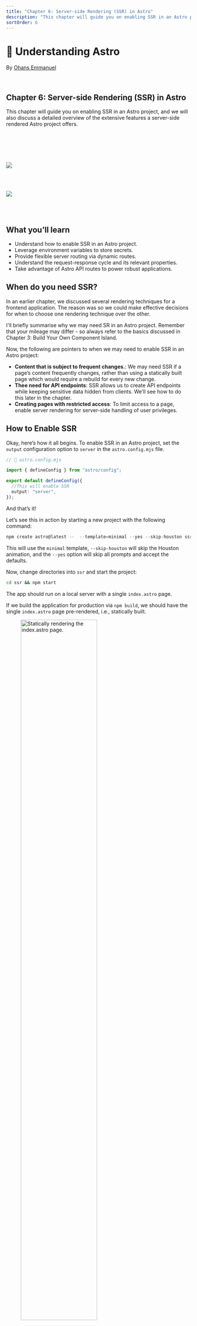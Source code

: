 ```yaml
---
title: "Chapter 6: Server-side Rendering (SSR) in Astro"
description: "This chapter will guide you on enabling SSR in an Astro project, and we will also discuss a detailed overview of the extensive features a server-side rendered Astro project offers."
sortOrder: 6
---
```


# 🚀 Understanding Astro

By [Ohans Emmanuel](https://www.ohansemmanuel.com/)

<br />

## Chapter 6: Server-side Rendering (SSR) in Astro

This chapter will guide you on enabling SSR in an Astro project, and we will also discuss a detailed overview of the extensive features a server-side rendered Astro project offers.

<br /> 
<br /> 
<br /> 
<br />

[![](/images/ch1/watch-instead@3x.png)](https://ohans.me/understanding-astro-udemy)

<br /> 
<br />

[![](/images/ch1/view-project.png)](https://github.com/understanding-astro/ssr)

<br /> 
<br />

## What you’ll learn

- Understand how to enable SSR in an Astro project.
- Leverage environment variables to store secrets.
- Provide flexible server routing via dynamic routes.
- Understand the request-response cycle and its relevant properties.
- Take advantage of Astro API routes to power robust applications.

## When do you need SSR?

In an earlier chapter, we discussed several rendering techniques for a frontend application. The reason was so we could make effective decisions for when to choose one rendering technique over the other.

I'll briefly summarise why we may need SR in an Astro project. Remember that your mileage may differ - so always refer to the basics discussed in Chapter 3: Build Your Own Component Island.

Now, the following are pointers to when we may need to enable SSR in an Astro project:

- **Content that is subject to frequent changes.**: We may need SSR if a page’s content frequently changes, rather than using a statically built page which would require a rebuild for every new change.
- **Thee need for API endpoints**: SSR allows us to create API endpoints while keeping sensitive data hidden from clients. We’ll see how to do this later in the chapter.
- **Creating pages with restricted access**: To limit access to a page, enable server rendering for server-side handling of user privileges.

## How to Enable SSR

Okay, here’s how it all begins. To enable SSR in an Astro project, set the `output` configuration option to `server` in the `astro.config.mjs` file.

```ts
// 📂 astro.config.mjs

import { defineConfig } from "astro/config";

export default defineConfig({
  //This will enable SSR
  output: "server",
});
```

And that’s it!

Let’s see this in action by starting a new project with the following command:

```ts
npm create astro@latest --  --template=minimal --yes --skip-houston ssr
```

This will use the `minimal` template, `--skip-houston` will skip the Houston animation, and the `--yes` option will skip all prompts and accept the defaults.

Now, change directories into `ssr` and start the project:

```bash
cd ssr && npm start
```

The app should run on a local server with a single `index.astro` page.

If we build the application for production via `npm build`, we should have the single `index.astro` page pre-rendered, i.e., statically built.

<figure>
    <img src="images/ch6/CleanShot%202023-04-22%20at%2007.13.56.png" width="70%" alt="Statically rendering the index.astro page." align="center">
    <figcaption><em>Statically rendering the index.astro page.</em></figcaption>
    <br><br><br>
</figure>

To re-iterate, a pre-rendered application is essentially a static site, i.e., not server-side rendered.

To initiate server-side rendering, let’s change the configuration to include the `output` property as shown below:

```js
// 📂 src/astro.config.mjs
import { defineConfig } from "astro/config";

// https://astro.build/config
export default defineConfig({
  output: "server",
});
```

If we rerun the production build, we will have an error in the console.

```She
[error] Cannot use `output: 'server'` without an adapter. Please install and configure the appropriate server adapter for your final deployment.
```

## Deploying an SSR project

The root cause of the error above is that to build your application for server-side rendering; the Astro build command must know what server you’ll eventually be deploying to.

SSR requires a server runtime, i.e., the code running within the server that renders our Astro pages. To achieve this, Astro provides adapters that match our deployment runtime.

An adapter allows Astro to do two things. First, determine the server runtime environment. Second, output a script that runs the SSR code on the specified runtime.

<figure>
    <img src="images/ch6/astro_adapter_needs.png" width="70%" alt="The Astro adapter needs.." align="center">
    <figcaption><em>The Astro adapter needs..</em></figcaption>
    <br><br><br>
</figure>

At the time of writing, the available Astro adapters are Cloudfare, Deno, Netlify, NodeJS and Vercel.

We may deploy our SSR project to any of these runtimes with natively supported adapters.

To install any of these adapters, use the command:

```bash
npx astro add [name-of-adapter]
```

`[name-of-adapter]` could be `cloudfare`, `deno`, `netlify`, `node` or `vercel`.

I recommend looking at the [official reference](https://docs.astro.build/en/guides/deploy/) for any adapters you need in your project, as it would be unreasonable to cover all of these in the book. However, we will stick to `netlify` moving on.

To add the `netlify` adapter, go ahead and enter the following command in the terminal:

```bash
npx astro add netlify
```

This will go ahead and install the adapter and update our configuration file to the following:

```js
import { defineConfig } from "astro/config";
// 👀 look here
import netlify from "@astrojs/netlify/functions";

// https://astro.build/config
export default defineConfig({
  output: "server",
  // 👀 look here
  adapter: netlify(),
});
```

Essentially, the adapter is imported in the second line of the config and added to the `adapter` property.

Now re-run the build command:

```js
npm run build
```

This will successfully build our SSR project for production by outputting `netlify` specific code snippets in the `dist` and `.netlify` directory.

Now, we’re in business 🚀

## Use the correct adapter

It goes without saying that after adding an adapter, the project should be deployed to the specified adapter, `netlify`, and not some other provider, e.g., `vercel`.

Use the correct adapter for your deployment runtime.

<figure>
    <img src="images/ch6/adapter_deploy.png" width="70%" alt="Deploying a Vercel adapter to Netlify is wrong." align="center">
    <figcaption><em>Deploying a Vercel adapter to Netlify is wrong.</em></figcaption>
    <br><br><br>
</figure>

Our actual deployment steps will vary depending on the server runtime being deployed. For example, for Netlify, we may follow the steps described in the deploy a static site in Chapter 1. These steps will be identical for similar runtimes like Vercel.

For other runtimes, the official Astro [deployment guides](https://docs.astro.build/en/guides/deploy/) do an excellent job of explaining the deployment steps required.

## SSR with static pages

With the `output` configuration property set to `server`, every page in our Astro project will be server-side rendered. However, there’s a great chance we may want one or more pages to be statically generated at build time, i.e., some pages server-side rendered and others pre-rendered.

<figure>
    <img src="images/ch6/hybrid_rendering.png" width="50%" alt="Having a mix of server and statically rendered pages." align="center">
    <figcaption><em>Having a mix of server and statically rendered pages.</em></figcaption>
    <br><br><br>
</figure>

In such cases, we can opt-in to pre-rendering by adding `export const prerender = true` to any page that supports exporting variables, e.g., `.astro`, `.mdx` `, .ts` and `.js`.

Let’s try this out by creating a new `about.astro` page with the following content:

```js
// 📂 src/pages/about.astro

---
// 👀 note the prerender export
export const prerender = true;
---

<html lang="en">
  <head>
    <meta charset="utf-8" />
    <link rel="icon" type="image/svg+xml" href="/favicon.svg" />
    <meta name="viewport" content="width=device-width" />
    <meta name="generator" content={Astro.generator} />
    <title>Astro</title>
  </head>
  <body>
    <h1>About us</h1>
  </body>
</html>

```

With the `prerender` export, the `about` page will be statically rendered at build time, while the `index` page remains server-side rendered.

Run `npm run build` to see this in action.

<figure>
    <img src="images/ch6/CleanShot%202023-04-22%20at%2008.33.08.png" width="70%" alt="Static and server-side generated pages in the same project." align="center">
    <figcaption><em>Static and server-side generated pages in the same project.</em></figcaption>
    <br><br><br>
</figure>

## From Request to Response

The interaction between a client and server may be simplified in two steps:

- the client makes a **request**.
- the server sends a **response**.

The two main entities in this simplified interaction are the client request and the server response. Luckily, with server-side rendering, we may access details of the request and response object.

### The Request object

The `request` object may be accessed on the `Astro` global as shown below:

```js
---
 const request = Astro.request
---
```

The object holds Information about the current request and is represented by the standard [Request](https://developer.mozilla.org/en-US/docs/Web/API/Request) interface of the fetch API.

```js
interface Request extends Body {
    readonly cache: RequestCache
    readonly credentials: RequestCredentials;
    readonly destination: RequestDestination;
    readonly headers: Headers;
    readonly integrity: string;
    readonly keepalive: boolean;
    readonly method: string;
    readonly mode: RequestMode;
    readonly redirect: RequestRedirect;
    readonly referrer: string;
    readonly referrerPolicy: ReferrerPolicy;
    readonly signal: AbortSignal;
    readonly url: string;
    clone(): Request;
}
```

For example, we may access the request headers via `Astro.request.headers` and the current request URL as a string via `Astro.request.url`.

### The Response object

The `Response` object is the corresponding interface representing the response to a request. This is also represented by the standard [Response](https://developer.mozilla.org/en-US/docs/Web/API/Response) interface of the Fetch API.

As opposed to accessing the object on the `Astro` object, the `Response` object is created using the `Response()` constructor.

The `Response()` constructor has the following signature:

```js
new Response(body, options);
```

Where `body` defines the body for the response and `options` is an object containing custom settings to apply to the response, i.e., `status`, `statusText` and `headers`.

For example, we could update our `index` page to return a new response if we were presumably in beta - represented by a simple variable.

```js
---
const isBeta = true;

if (isBeta) {
  return new Response("app not available - check back", {
    status: 200,
    statusText: "OK!",
  });
}
---

<html lang="en">
  <head>
    <meta charset="utf-8" />
    <link rel="icon" type="image/svg+xml" href="/favicon.svg" />
    <meta name="viewport" content="width=device-width" />
    <meta name="generator" content={Astro.generator} />
    <title>Astro</title>
  </head>
  <body>
    <h1>We're live!</h1>
  </body>
</html>
```

Instead of returning the `HTML` page, we should now have a simple text response sent to the client.

<figure>
    <img src="images/ch6/CleanShot%202023-04-22%20at%2010.43.19.png" width="70%" alt="Returning a simple text response to the client." align="center">
    <figcaption><em>Returning a simple text response to the client.</em></figcaption>
    <br><br><br>
</figure>

There’s also a `response` object on the `Astro` global. Blimey!
However, It’s important to note that this is not the same as the `Response` object constructor. So, rewriting our example to use `Astro.response` will fail.

```js
---
const isBeta = true;

if (isBeta) {
  // ❌ This is wrong and will fail
  return new Astro.response("app not available - check back", {
    status: 200,
    statusText: "Excellent!",
  });
}
---
```

<figure>
    <img src="images/ch6/CleanShot%202023-04-22%20at%2011.28.52.png" width="70%" alt="Error: Astro.response is not a constructor." align="center">
    <figcaption><em>Error: Astro.response is not a constructor.</em></figcaption>
    <br><br><br>
</figure>

This is because `Astro.response` represents the response object initialiser. It’s used to set the `options` on the server response, i.e., `status`, `statusText` and `headers`.

For example, to set a custom header on the server response, we could do the following:

```js
// 📂 src/pages/index.astro
---
Astro.response.headers.set("beta_id", "some_header_value");
---

<html lang="en">
  <head>
    <meta charset="utf-8" />
    <link rel="icon" type="image/svg+xml" href="/favicon.svg" />
    <meta name="viewport" content="width=device-width" />
    <meta name="generator" content={Astro.generator} />
    <title>Astro</title>
  </head>
  <body>
    <h1>We're live!</h1>
  </body>
</html>

```

The server will return the `HTML` page and our custom `beta_id` header.

<figure>
    <img src="images/ch6/CleanShot%202023-04-22%20at%2011.31.50.png" width="70%" alt="Setting a custom header on the server response." align="center">
    <figcaption><em>Setting a custom header on the server response.</em></figcaption>
    <br><br><br>
</figure>

### Redirect response

It is pretty common to receive a client request and perform a redirect on the server.

There are two ways to achieve this in Astro.

The first is to leverage the standard `Response` object via `Response.redirect`.

Consider a case where we want to redirect a user to another page if they are not logged in, as shown below:

```js
{/** 📂 src/index.astro **/}
---
const getIsLoggedOut = () => true;
const isLoggedOut = getIsLoggedOut();

if (isLoggedOut) {
  return Response.redirect(`${Astro.request.url}about`, 307);
}
---
```

In this example, we call `Response.redirect` while passing it a redirect URL and a status code, i.e.:

```js
Response.redirect(URL, status);
```

It’s important to note that the `URL` in this case is an absolute path. Hence constructing from `Astro.request.url` that points to the absolute base path, e.g., `http://localhost:3001/`.

When logged out, the user will be redirected to the `about` page and the optional status code `307` indicates a temporary redirect.

As we’ve seen above, constructing the absolute URL could get unnecessarily complex. Luckily, there’s an alternative way to perform a redirect.

We may also leverage the `Astro.redirect` method to redirect to another page. For example, we could rewrite our solution to use `Astro.redirect` as shown below:

```js
---
const getIsLoggedOut = () => true;
const isLoggedOut = getIsLoggedOut();

if (isLoggedOut) {
  return Astro.redirect("/about", 307);
}
---
```

We have a much simpler API here. We can redirect by just passing the relative path to redirect to. The status code is also optional here.

> It’s important to note that redirects should be done in page components, I.e., not inside other components, e.g., layouts or base components.

### Utilities for manipulating cookies

In SSR mode, we may need to read or manipulate cookies. Well, Astro’s got us covered with `Astro.cookies`. This contains utilities for reading and using cookies in SSR mode.

Consider the examples of retrieving a cookie:

```js
//Get an AstroCookie object
const cookieObject = Astro.cookies.get("coooookiee");

// Get the string value of the cookie
const cookieValue = cookieObject.value;

// Parse the cookie value via JSON.parse. Returns an object if the cookie is a valid JSON. It throws an error otherwise.

const cookieJSON = cookieObject.json();

// Parse the cookie value as a Number
const cookieNumber = cookieObject.number();

// Parse the cookie as a boolean
const cookieBoolean = cookieObject.boolean();
```

That’s a lot of flexibility!!

We may also check if a cookie exists with the `has` method, as shown below:

```js
// check if the "cooooookies" cookie exists. returns a boolean
const hasCookie = Astro.cookies.has("cooooookies");
```

It is also possible to set a cookie as shown below:

```js
// Set a cookie
Astro.cookies.set("cooookiees", "the-cookie-value");
```

The signature for `Astro.cookies.set` is shown below:

```js
// Astro.set(key, value, options)
key: string,
value: string | number | boolean | object,
options?: CookieOptions) => void
```

Note how different cookie value types may be set and additional cookie [options](https://www.npmjs.com/package/cookie#options-1) passed if needed, e.g., `domain`, `encode`, `expires`, `maxAge` or `httpOnly`.

### The request IP address

Understanding [IP addresses](https://en.wikipedia.org/wiki/IP_address) is beyond the scope of this book. However, we may gain access to the request’s IP address on the server via the `Astro.clientAddress` property.

Below’s a simple example:

```js
---
const ip = Astro.clientAddress;
---

<div>Your IP address is: {ip}</div>
```

---

## Environment variables

If you’re completely new to environment variables, you might the thinking, _"Oi, what are Environment variables, and why should I care?"_

Generally speaking, environment variables help us store important information like API keys or sensitive data without ever having to reveal them to clients accessing your application.

Like any secret, Environment variables can be arguably slightly tricky to handle. You need to know exactly where to find them, how to use them, and most importantly, how to keep them safe from prying eyes.

### Retrieving environment variables

In Astro, environment variables are accessed on the `import.meta.env` object.

So, for example, if we had a `CAT_API_TOKEN` value, we would access it as follows:

```js
---
import.meta.env.CAT_API_TOKEN
---
```

If you’re conversant with environment variables in node environments, you’ll notice that this differs from the classic `process.env` object. Astro leverages Vite, which uses the [import.meta](https://developer.mozilla.org/en-US/docs/Web/JavaScript/Reference/Operators/import.meta) Javascript feature.

### Default environment variables

We all have secrets.

I’m not quite sure of that. Let me rephrase: most people have secrets.

Similarly, every Astro project has some default secrets, aka environment variables, out of the box. Consider the defaults below:

```js
// Get the mode the Astro site is running in: "development" | "production"
import.meta.env.MODE;

// Is the site running in production? returns true or false
import.meta.env.PROD;

// Is the site running in development? returns true or false
import.meta.env.DEV;

// The base URL of the Astro site
import.meta.env.BASE_URL;

// Get the final deployed URL of the Astro site
import.meta.env.SITE;

// Get prefix for Astro-generated asset links
import.meta.env.ASSETS_PREFIX;
```

For `import.meta.env.BASE_URL`, it’s important to note that this will default to `/` except explicitly stated in the project configuration. e.g.:

```js
import { defineConfig } from "astro/config";

export default defineConfig({
  base: "/docs",
});
```

Astro will now use `/docs` as the root for our pages and assets in the development and production build.

Similarly, `import.meta.env.SITE` relies on the `site` property set in the astro config, e.g.:

```js
import { defineConfig } from "astro/config";

export default defineConfig({
  site: "https://www.ohansemmanuel.com",
});
```

Astro will use this full URL to generate the site’s sitemap and canonical URLs where relevant.

`import.meta.env.ASSETS_PREFIX` also relies on the `build.assetsPrefix` option set in the project’s config, e.g.:

```js
import defineConfig from "astro/config";

export default defineConfig({
  build: {
    assetsPrefix: "https://cdn.example.com",
  },
});
```

This can be used if assets are served from a different domain than the current site, e.g., with the `https://cdn.example.com` prefix, assets will be fetched from `https://cdn.example.com/_astro/...`. This implies the files in the default astro build directory `./dist/astro` must be uploaded to the CDN directory to serve the assets.

Phew! Out with the secrets!

### Creating environment variables

It doesn’t do a lot of good if we can’t create our own secrets. Heck, it helps with the mystic.

The most common way to create environment variables is to use `.env` files.

For example, let’s go ahead and create a `.env` file in the root directory of our project directory with the following content:

```js
// 📂 src/.env
CAT_API_TOKEN = "this-is-the-cat-production-token";
```

We may then access the secret server-side via `import.meta.env.CAT_API_TOKEN`.

I must mention that exposing certain environment variables to the client (browser) is possible. To do this, prefix the environment variable with a `PUBLIC_`, e.g.:

```js
PUBLIC_INSENSITIVE_TOKEN = "this-is-public";
```

`PUBLIC_INSENSITIVE_TOKEN` will now be accessible both on the server and client. That’s an open secret. Anyone, and I mean anyone, can see your dirty laundry here. Only use this for insensitive environment variables.

Remember that environment variables are only available in server-side code by default. Prefix environment variables with `PUBLIC_` to expose them to the client.

It is also possible to run your project and provide environment variables from the CLI, as shown below:

```bash
CAT_API_TOKEN="this-is-the-cat-production-token npm run dev"
```

In this case, `CAT_API_TOKEN` will be available both server-side and client-side. Use with caution. We only tell people we trust secrets and never blindly trust a client, e.g., a user browser.

### Typescript IntelliSense

We don't get Typescript IntelliSense support if we attempt to access `CAT_API_TOKEN` in `pages/index.astro` after creating the `.env` file.

<figure>
    <img src="images/ch6/CleanShot%202023-04-23%20at%2009.44.07.png" width="70%" alt="No Typescript IntelliSense for our custom environment variable." align="center">
    <figcaption><em>No Typescript IntelliSense for our custom environment variable.</em></figcaption>
    <br><br><br>
</figure>

We’re pro developers; come on. Let’s fix this.

We’ll find a `src/env.d.ts` file with projects started with an Astro template. Otherwise, go ahead and create one.

Here’s the initial content of the file if it already exists:

```ts
/// <reference types="astro/client" />
```

Let’s extend the default `ImportMeta` interface that provides type definitions for `import.meta.env` by adding the following:

```ts
interface ImportMetaEnv {
  readonly CAT_API_TOKEN: string;
  // add other custom env variables...
}
```

And voila! Typescript knows our secrets - for the better.

<figure>
    <img src="images/ch6/CleanShot%202023-04-23%20at%2009.50.10.png" width="70%" alt="Typescript IntelliSense activated." align="center">
    <figcaption><em>Typescript IntelliSense activated.</em></figcaption>
    <br><br><br>
</figure>

## Dynamic routes

Static routes are arguably easy to reason about. For example, `.astro`, `.md` and `.mdx` files in `src/pages` will automatically become pages on our website.

However, sometimes we require dynamic routes to prevent repetition. This typically happens when we have different routes with minimal UI changes between them.

For example, if we were selling products on our website, we would have a different route for each product.

```ts
// example routes for different products
www.example.com/product/understanding-astro
www.example.com/product/astro-a-to-z
www.example.com/product/astro-for-beginners
www.example.com/product/fullstack-astro
```

```ts
// ❌ Providing multiple pages for each product
/pages/understanding-astro.astro
/pages/astro-a-to-z
/pages/astro-for-beginners
/pages/fullstack-astro
```

The URL structure of the product pages could be represented by `www.example.com/product/${name}` where `name` means the product’s name.

Instead of creating different pages to represent each product, we may dynamically handle the product routing in one of two ways.

### 1. Named parameters

We could represent the variables in the route path with a named parameter surrounded by square brackets. For example, creating a file in the `pages` directory as follows:

```js
/pages/products/[product].astro
```

We may then grab the `product` path value on the page as follows:

```js
{
  /** 📂 src/pages/[product].astro **/
}
<h1>{Astro.params.product}</h1>;
```

Alternatively:

```js
---
 const {product} = Astro.params
---

<h1>{product}</h1>
```

Now if we visit the `/products/understanding-astro` page, we should have the title of the product displayed.

<figure>
    <img src="images/ch6/CleanShot%202023-04-24%20at%2010.25.23.png" width="70%" alt="Grabbing dynamic route path values." align="center">
    <figcaption><em>Grabbing dynamic route path values.</em></figcaption>
    <br><br><br>
</figure>

In most cases, our variable path parameter will include a unique identifier, e.g., `/pages/products/[id].astro`.

The same routing works.

It is also possible to leverage multiple named parameters in the route path, as shown below:

```js
{/** /products/[product]_[id].astro **/}
<h1>Product name: {Astro.params.product}</h1>
<h1>Product id: {Astro.params.id}</h1>
```

This will be matched with a URL similar to `/products/understanding-astro_09u34359534530903453450`

<figure>
    <img src="images/ch6/CleanShot%202023-04-24%20at%2010.31.22.png" width="70%" alt="Matching multiple route named parameters." align="center">
    <figcaption><em>Matching multiple route named parameters.</em></figcaption>
    <br><br><br>
</figure>

### 2. Rest parameters

Rest parameters provide ultimate flexibility in our URL routing. For example, we may use `[...path]` to match file paths of any depth. Where `path` could be represented by any string, e.g., `[...file]` or `[...somestring]`.

Consider the following product pages:

```js
/products/product-id
/products/category/product-id/
/products/types/category/product-id
```

The routes above will all be matched by the page `pages/product/[...path].astro`, and we can access the full dynamic string path within our code.

For example, create a file in `/pages/product/[...path].astro` with the following content:

```js
---
const { path } = Astro.params;
console.log({ path });
---

<h1>Hello there</h1>
```

For the paths above, the `path` variable corresponds to `product-id`, `category/product-id` and `types/category/product-id`.

With much power comes much responsibility.

With the increased flexibility rest path parameters provide comes the responsibility of handling the paths in our code. For example, consider how we may handle the multiple product paths below:

```js
---
// Get the dynamic route path
const { path } = Astro.params;

// Hold a list of all expected paths and corresponding data, e.g., title.
const page = [
  {
    path: undefined,
    title: "View all products"
  },
  {
    path: "product-id",
    title: "Some Product",
  },
  {
    path: "category/product-id",
    title: "Some Product Category Item",
  },
  {
    path: "types/category/product-id",
    title: "Some Product Type Category Item",
  },
];

//Is this a valid path? i.e., exists in our list?
const relevantPageDetails = page.find((v) => v.path === path);

if (!relevantPageDetails) {
  // redirect if the dynamic page isn't valid.
  return Astro.redirect("/404");
}
---

// render the title of the page
<h1>{relevantPageDetails.title}</h1>
```

<figure>
    <img src="images/ch6/CleanShot%202023-04-24%20at%2012.42.28@2x.png" width="70%" alt="Rendering rest parameter routes." align="center">
    <figcaption><em>Rendering rest parameter routes.</em></figcaption>
    <br><br><br>
</figure>

It’s important to note that if the `path` is undefined, the root path will be matched, i.e., corresponds to `pages/product`.

While this demonstrates using rest paths in server-side rendered pages, it is a contrived example where we’ve assumed the literal string “product-id”.

In the real world, the literal string will be represented by different product id strings rather `product-id`; and we might not know what these are ahead of time!

As we’ve done in the previous solution, keeping a massive list of all product IDs in our application becomes unmaintainable.

For this use case, one way to achieve this would be to update our solution to have sufficiently complex matching logic, e.g., via regular expressions, because we don’t know the product IDs beforehand.

```js
---
const { path = "index" } = Astro.params;

const page = [
  {
    match: /some-regex/,
    title: "View all products",
  },
  {
    match: /some-regex/,
    title: "Some Product",
  },
  {
    match: /some-regex/,
    title: "Some Product Category Item",
  },
  {
    match: /some-regex/,
    title: "Some Product Type Category Item",
  },
];

const relevantPageDetails = page.find((v) => path.match(v.match));

if (!relevantPageDetails) {
  return Astro.redirect("/404");
}
---

<h1>{relevantPageDetails.title}</h1>
```

As a matter of personal preference, I’ve sworn a blood oath to avoid path rest parameters for multiple SSR page paths when I can’t deterministically determine the path variables beforehand.

Simple is sometimes better.

In this case, I suggest separating the pages, i.e., creating multiple directories and letting the default Astro automatic routing kick in.

For example, match the path `category/product-id` by creating a page in `category/[id]` and `types/category/[id]` to match the route `types/category/product-id`.

They can also be composed with a common layout or shared components if they have identical user interfaces.

### Priority order

As we’ve discussed, URL paths can be matched in different ways, which begs the question, what happens when different file paths match the same URL path in our project?

Well, Astro needs to make a decision, and that’s following the priority list below:

1. Static routes, i.e., without path parameters, have the highest priority, e.g., `/pages/products/this-is-a-product`.
2. Dynamic routes with named parameters have the next priority, e.g., `/pages/products/[id]`.
3. Dynamic routes with rest parameters have the lowest priority, e.g., `/pages/products/[...path]`.
4. Following the above, any ties will be resolved alphabetically.

<figure>
    <img src="images/ch6/route_priority.png" width="70%" alt="Route priority order from first to last." align="center">
    <figcaption><em>Route priority order from first to last.</em></figcaption>
    <br><br><br>
</figure>

## Server endpoints

Server endpoints are like the secret weapons in our arsenal when running server-side functions.

They can be used as REST API endpoints to run functions such as database access, authentications, and verifications without exposing sensitive data to the client, i.e., we can securely execute code on the server at runtime in these functions.

Consider the current state of our project with a `page/products` directory. What if we wanted to create an API route to handle some client requests? How would we do this?

### Creating server endpoints

To create an API route in the `server` output mode, create a `.ts` or `.js` file within the `pages` directory. Optionally, you may see endpoints created with the type of data the endpoint returns in the file name, e.g., `.json.ts`

I prefer to keep server endpoints simple and omit additional file names. Let’s go ahead and create an `api.ts` file and handle incoming `GET` requests as shown below:

```js
// 📂 pages/products/api
import type { APIRoute } from "astro";

export const get: APIRoute = (ctx) => {
  return {
    body: JSON.stringify({
      message: "Hello world",
    }),
  };
};
```

- Note the `APIRoute` type used on the `get` function. This represents the API route function type definition.
- Every API route function receives a context object, e.g., represented by `ctx`. The [context object](https://docs.astro.build/en/reference/api-reference/#endpoint-context) contains relevant properties we’ll take a look at shortly.
- As shown above, an API route function can return a response with a `body`. The complete response form is shown below:

  ```js
  {
     body: string
     encoding?: 'ascii' | 'utf8' | 'utf-8' | 'utf16le' |
  		 'ucs2' | 'ucs-2' | 'base64' | 'base64url' |
  		  'latin1' | 'binary' | 'hex'
  }
  ```

  We may also return a standard response via the Response object as shown below:

  ```js
  import type { APIRoute } from "astro";

  export const get: APIRoute = (ctx) => {
    return new Response(
      JSON.stringify({
        message: "Hello world",
      }),
      {
        status: 200,
      }
    );
  };
  ```

### Request details

Accessing details of the request object is a breeze with API routes. For example, we may access the request object on the context object to check its headers, as shown below:

```js
import type { APIRoute } from "astro";

export const get: APIRoute = (ctx) => {
  // check for an Authorization header on the request
  const auth = ctx.request.headers.get("Authorization");

  // The user is unauthorised to get this resource
  if (!auth) {
    return new Response(JSON.stringify({ message: "Unauthorized" }), {
      status: 401,
    });
  }

  return new Response(JSON.stringify({ message: "Hello world" }), {
    status: 200,
  });
};
```

We could also destructure properties of the context object, e.g., the request object, as shown below:

```js
export const get: APIRoute = ({ request }) => {
  // ...
};
```

While getting the `request` object is great, consider the complete list of properties available on the endpoint context object:

```js
export const get: APIRoute = ({
  url,
  site,
  params,
  request,
  cookies,
  generator,
  redirect,
  clientAddress,
}) => {
  return new Response(JSON.stringify({ message: "Hello world" }), {
    status: 200,
  });
};
```

Some of these should be familiar from discussing the request and response objects on the `Astro` global; however, here’s a quick breakdown:

<br />

| Property      | What?                                                                                                      |
| ------------- | ---------------------------------------------------------------------------------------------------------- |
| url           | A standard [URL](https://developer.mozilla.org/en-US/docs/Web/API/URL) interface.                          |
| site          | The site property from the astro configuration file.                                                       |
| params        | An object containing values of the dynamic path segments matched by the request.                           |
| request       | A standard [Request](https://developer.mozilla.org/en-US/docs/Web/API/Request) interface of the Fetch API. |
| cookies       | Similar to Astro.cookies. It contains utilities for reading and manipulating cookies.                      |
| generator     | Indicates the version of Astro our project is running.                                                     |
| redirect      | Similar to Astro.redirect.                                                                                 |
| clientAddress | Specifies the IP address of the request. Similar to Astro.clientAddress                                    |

The alien properties here are `generator`, `url` and `params`.

`generator` is easy to reason about, while `url` represents a [URL](https://developer.mozilla.org/en-US/docs/Web/API/URL) object constructed from `request.url` i.e., identical to `new URL(request.url)`. It’s worth mentioning that a similar object may be accessed on the `Astro` global via `Astro.url`. This could come in handy in static pages.

What about `params`? Well, that requires a separate section when we discuss dynamic routes.

### Dynamic API routes

The dynamic route fabric on pages works the same magic on API endpoints.

For example, our API endpoint is in the `pages/products/api` file. What if we wanted client requests to be made in the format: `GET /api/products/${id}`?

Did you notice the variable `id`?

In this case, we may leverage dynamic routes as shown below:

```js
// 📂 pages/api/products/[id]

import type { APIRoute } from "astro";

export const get: APIRoute = async (ctx) => {
  // Get the product ID
  const productId = ctx.params.id;

  try {
    const response = await fetch("https://fakestoreapi.com/products/1");
    const data = await response.json();

    return new Response(
      JSON.stringify({
        ...data,
        // Add the ID in the response body
        id: productId,
      }),
      {
        status: 200,
      }
    );
  } catch (error) {
    return new Response(
      JSON.stringify({
        message: "An error occurred.",
      }),
      {
        status: 500,
      }
    );
  }
};
```

I might have sprung a surprise on you in the code block above! However, the main difference here is we’re reaching out to some external API (think fetching data from a database) and sending the response back to the client.

Another critical point is to notice how the specific id is retrieved from `ctx.params.id`, where `ctx` represents the context object.

If we make a GET request to `api/products/astro-book-001`, we should have some data returned to the client.

<figure>
    <img src="images/ch6/CleanShot%202023-04-25%20at%2008.57.00@2x.png" width="70%" alt="Testing the product API on hopscotch.io" align="center">
    <figcaption><em>Setting a custom header on the server response.</em></figcaption>
    <br><br><br>
</figure>

Note how whatever “id” is passed in the request path is rightly retrieved, e.g., `astro-book-001`.

<figure>
    <img src="images/ch6/CleanShot%202023-04-25%20at%2008.49.31@2x.png" width="70%" alt="The product ID returned in the JSON response." align="center">
    <figcaption><em>The product ID returned in the JSON response.</em></figcaption>
    <br><br><br>
</figure>

To re-iterate, we can get the path segments in the dynamic route pattern via `context.params` and voila! We have our use case resolved.

Passing query parameters to `GET` requests is not unheard of in the real world. Heck, it’s quite an everyday use case!

Assuming the following client request `GET api/products/astro-book-001?version=2&publishedDate=2023-06-12`, how would we handle this?

It’s important to note that `version` and `publishedDate` will not be present in `context.params`. However, we can grab these from the `URL` object as shown below:

```js
// 📂 pages/api/products/[id]
export const get: APIRoute = async (ctx) => {
  const productId = ctx.params.id;

  // retrieve relevant search parameters, aka URL query parameters
  const searchParams = ctx.url.searchParams;
  const version = searchParams.get("version");
  const publishedDate = searchParams.get("publishedDate");

  try {
    const response = await fetch("https://fakestoreapi.com/products/1");
    const data = await response.json();

    // Return a new response with the retrieved
    // "version" and "publishedDate"
    return new Response(
      JSON.stringify({
        ...data,
        version,
        publishedDate,
        id: productId,
      }),
      {
        status: 200,
      }
    );
  } catch (error) {
    return new Response(
      JSON.stringify({
        message: "An error occurred",
      }),
      {
        status: 500,
      }
    );
  }
};
```

The crux of the solution is the following:

```js
// retrieve relevant search parameters, aka URL query parameters
const searchParams = ctx.url.searchParams;
const version = searchParams.get("version");
const publishedDate = searchParams.get("publishedDate");
```

<figure>
    <img src="images/ch6/CleanShot%202023-04-25%20at%2009.13.04@2x.png" width="70%" alt="Retrieving query parameters in a server endpoint." align="center">
    <figcaption><em>Retrieving query parameters in a server endpoint.</em></figcaption>
    <br><br><br>
</figure>

### Dedicated api directory

At the time of writing, API routes must live in the `pages` directory with appropriate file endings, e.g., `.ts` or `.js`.

For example, you can have `pages/anyFileName.js` act as a server endpoint.

However, I find it easier (and better) to have my server API routes in a dedicated `pages/api` directory instead of mixing these in other page routes.

One advantage to this is potentially making it easier to redirect a subdomain to a single path for all API routes, e.g., redirect `api.my-website.com/...` to `my-website.com/api/...`.

On the flip side, an arguable downside is we break the collocation of other routes, e.g., standard pages such as `pages/products/...` will have their associated API route in `api/products/...`. This is a downside and a trade-off I happily make in production applications.

### Supporting other HTTP methods

All our examples so far have used the `get` method within our API routes. However, Astro does support all the other HTTP methods, such as `post` or `delete`.

Consider the following example that extends our `api/products/${id}` endpoint to include more methods:

```js
import type { APIRoute } from "astro";

// Handle client GET requests
export const get: APIRoute = async (ctx) => {
  const productId = ctx.params.id;
  try {
    // fetch remote resource
    const response = await fetch("https://fakestoreapi.com/products/1");
    const data = await response.json();

    // return data, and the id param
    return new Response(
      JSON.stringify({
        ...data,
        id: productId,
      }),
      {
        status: 200,
      }
    );
  } catch (error) {
    return new Response(
      JSON.stringify({
        message: "An error occurred",
      }),
      {
        status: 500,
      }
    );
  }
};

/**
 * Handle "DELETE" requests
 * "delete" is a reserved word in Javascript. Hence, the function name "del"
 */
export const del: APIRoute = async (ctx) => {
  const productId = ctx.params.id;
  try {
    const response = await fetch("https://fakestoreapi.com/products/1", {
      method: "DELETE",
    });
    const data = await response.json();

    return new Response(
      JSON.stringify({
        id: productId,
        message: "deleted",
        title: data.title,
      }),
      {
        status: 202,
      }
    );
  } catch (error) {
    return new Response(
      JSON.stringify({
        message: "An error occurred",
      }),
      {
        status: 500,
      }
    );
  }
};

/**
 * Handle "POST" requests
 */
export const post: APIRoute = async (ctx) => {
  // Get the POST body data
  const data = await ctx.request.json();

  return new Response(
    JSON.stringify({
      message: "Created",
      data,
    })
  );
};
```

Go ahead and give these a try!

<figure>
    <img src="images/ch6/CleanShot%202023-04-25%20at%2008.53.33@2x.png" width="70%" alt="Making a POST request to our server endpoint." align="center">
    <figcaption><em>Making a POST request to our server endpoint.</em></figcaption>
    <br><br><br>
</figure>

As a fallback to handle other HTTP methods, we can provide an `all` function to match methods that don’t have a corresponding exported function. Consider the example below:

```js
...
export const all: APIRoute = async (ctx) => {
  // Get the request method
  const method = ctx.request.method;

  // Return a response
  return new Response(
    JSON.stringify({
      method,
      message: "Unsupported HTTP method",
    }),
    {
      status: 501, // unsupported
    }
  );
};
```

This will match unhandled methods in our implementation, such as `PATCH` requests.

<figure>
    <img src="images/ch6/CleanShot%202023-04-25%20at%2008.56.25@2x.png" width="70%" alt="Handling unsupported methods in a server endpoint." align="center">
    <figcaption><em>Handling unsupported methods in a server endpoint.</em></figcaption>
    <br><br><br>
</figure>

## Streams, oh streams

I’ve chosen a playful title for this section as it involves a relatively lesser-known feature of Astro: server streaming.

### What is server streaming?

Generally speaking, SSR refers to generating HTML on the server and sending that to a browser in response to a request.

In theory, we may break this off into distinct steps:

- Browser requests a page
- The server renders the page (and every associated data)
- The server returns the **fully formed page** to the browser
- The browser renders the page

<figure>
    <img src="images/ch6/send_full_page.png" width="70%" alt="Server sending a fully formed page to the client." align="center">
    <figcaption><em>Server sending a fully formed page to the client.</em></figcaption>
    <br><br><br>
</figure>

What’s important here is to note that the server generates the page’s full HTML, and only then does it send the HTML to the browser.

Now, consider a different approach.

In most cases, certain parts of the HTML page are static and could be sent from the server immediately, i.e., without relying on fetching all the relevant data.

What if the server could transmit the `HTML` to the browser as it creates the page server side?

<figure>
    <img src="images/ch6/server_send_chunks.png" width="70%" alt="The server sends partial chunks to the browser." align="center">
    <figcaption><em>The server sends partial chunks to the browser.</em></figcaption>
    <br><br><br>
</figure>

This is the crux of streaming: stream HTML to a browser as the server generates the HTML.

### Why should we bother?

In theory, browsers can render partial HTML[^1] and support receiving and rendering HTML data in chunks. Users can view and interact with a page as it streams rather than waiting for the full page to be sent as one big chunk.

Different applications will need various workarounds. However, streaming improves server overhead. The server doesn’t need as much memory to buffer entire pages. It’ll incrementally send page data to the browser releasing memory to handle more requests and consequently save overhead costs. This is a great argument to convince your boss that streaming is good for the company’s wallets (except your company plays the silly game of _burning as much cash as possible_).

### Streaming is easy yet difficult

I’ve sung praises of streaming. It is conceptually easy to reason about. However, in practice is not unlikely to experience some difficult use cases.

A great example is considering the `<title>` of a page that goes in our HTML’s `<head>`. Typically, the `<head>` is one of the first elements we stream to the browser. However, some elements within the `<head>` could very well be dynamic, e.g., we may have a `<title>` in the form `<title>{product name} fetched from the server<title>`.

What’s likely to happen is we stream a stale `<title>` before we eventually get the product name from the database (assuming the database is the external source of data here).

This out-of-order streaming represents some of the most common issues we may face in practice. In this example, we may provide a generic `<title>` placeholder and continue streaming.

Once the data becomes available server-side, we may stream a tiny `<script>` that updates the page title to the desired value.

Okay, that’s enough backstory! Next, let’s dig into streaming in Astro!

### Server streaming in Astro

Now that you’re convinced (not confused) about the importance of server streaming let’s explore how streaming in Astro works.

Perhaps the most important thing to know is that Astro supports streaming by default. Yes, you heard that right. Browsers also natively support HTML streaming.

Essentially, within the Astro template, Astro will stream out HTML that occurs before hitting an async boundary.

For example, consider the basic page with a `<LoadPets/>` component responsible for fetching and rendering some pet data from a database.

```js
---
import LoadPets from '../components/LoadPets.astro'
---

<html>
 <head>
   <title> Petsssss! </title>
 </head>
 <body>
   <h1>This is a pet site</h1>
   <p> Consider how pets are awesome ... </p>
   <LoadPets />
 </body>
</html>
```

In this contrived example, Astro will stream out the `<head>`, `<h1>` and `<p>` sections to the browser before stopping to fetch the data in `<LoadPets />` and then stream its result to the browser when ready.

Let’s explore a visual example.

Update the `ssr` project to have a new `streaming.astro` page with the following content:

```js
---
import Block from "../components/Block.astro";
---

<html>
  <head>
    <title>Streaming</title>
  </head>
  <body>
    <Block text="Block #1" delay={1000} />
    <Block text="Block #2" delay={2000} />
    <Block text="Block #3" delay={3000} />
    <Block text="Block #4" delay={4000} />
    <Block text="Block #5" delay={5000} />
  </body>
</html>

```

The `<Block/>` component receives a `text` and a `delay` prop. `delay` represents how long to wait before rendering its template, i.e., simulating some network request call.

Here’s the `<Block/>` component:

```js
{/** 📂 src/components/Block.astro **/}
---
import { sleep } from "../sleep";

interface Props {
  text: string;
  delay: number;
}

const { text, delay } = Astro.props;

await sleep(delay);
---

<div>
  {text}
</div>

<style>
  div {
    margin: 1rem 0;
    padding: 2rem 6rem;
    border-radius: 10px;
    background-color: blanchedalmond;
  }
</style>
```

Where `sleep` is a utility as follows:

```js
// 📂 src/sleep.ts
export const sleep = (delay: number) =>
  new Promise((r) => setTimeout(r, delay));
```

Now, go to the Chrome browser and visit the `/streaming` route to view the wonders of streaming.

<figure>
    <img src="images/ch6/CleanShot%202023-04-26%20at%2011.47.56.png" width="70%" alt="Initial block streamed while awaiting Block #2." align="center">
    <figcaption><em>Initial block streamed while awaiting Block #2.</em></figcaption>
    <br><br><br>
</figure>

Each block of content comes in one at a time!

It’s important to note that we don’t have to abstract the async bits into components. Streaming equally works with standard promises within the Astro template:

```js
---
import Block from "../components/Block.astro";
import { sleep } from "../sleep";

const block5Promise = async () => {
  await sleep(1000);
  return "Block #5";
};
---

<html>
  <head>
    <title>Streaming</title>
  </head>
  <body>
    <Block text="Block #1" delay={1000} />
    <Block text="Block #2" delay={2000} />
    <Block text="Block #3" delay={3000} />
    <Block text="Block #4" delay={4000} />
    <p>{block5Promise}</p>
  </body>
</html>
```

An important fact to note here is that Astro initiates the async fetches in parallel when sibling async components are in the component tree.

So in our example, `Block #1` through `Block #5` start fetching data in parallel and don’t block one another.

When `Block #4` is rendered, `block5Promise` is already fetched as it takes one second compared to `Block #4`’s four seconds. Hence, the result of `block5` is streamed alongside `Block #4`.

This can be difficult to grasp via text descriptions.

<figure>
    <img src="images/ch6/CleanShot%202023-05-25%20at%2013.44.47@2x.png" width="70%" alt="Describing the parallelized rendering of each block." align="center">
    <figcaption><em>Describing the parallelized rendering of each block.</em></figcaption>
    <br><br><br>
</figure>

Give this a look in your Chrome browser.

### Taking advantage of streaming

Since Astro supports streaming by default, understanding and applying it is the first step to taking advantage of streaming.

Consider the following example:

```js
---
import { sleep } from "../sleep";

const getSomeData = async () => {
  await sleep(1000);
  return "some data ";
};

const getSomeOtherData = async () => {
  await sleep(200);
  return "another data";
};

const data = await getSomeData();
const otherData = await getSomeOtherData();
---

<html>
  <head>
    <title>Product</title>
  </head>
  <body>
    <h2>A name</h2>
    <p>{data}</p>
    <h2>A fact</h2>
    <p>{otherData}</p>
  </body>
</html>
```

In the example above, we presumably need to fetch two resources, `data` and `otherData`. However, our solution blocks streaming. We wait for `await getSomeData()` and `await getSomeOtherData()` before sending the full page to the browser.

If we wanted to take advantage of server streaming, we could either render the promises directly within the markup:

```js
---
import { sleep } from "../sleep";

const getSomeData = async () => {
  await sleep(1000);
  return "some data ";
};

const getSomeOtherData = async () => {
  await sleep(200);
  return "another data";
};
---

<html>
  <head>
    <title>Product</title>
  </head>
  <body>
    <h2>A name</h2>
    <p>{getSomeData}</p>
    <h2>A fact</h2>
    <p>{getSomeOtherData}</p>
  </body>
</html>
```

Or extract the data fetching to child components:

```js
---
import Data from '../components/Data.astro'
import OtherData from '../components/OtherData.astro'
---

<html>
  <head>
    <title>Product</title>
  </head>
  <body>
    <h2>A name</h2>
    <!-- Handle fetch of data in <Data /> -->
    <Data />
    <h2>A fact</h2>
    <!-- Handle other data fetch in <OtherData /> -->
    <OtherData />
  </body>
</html>
```

Excellent!

## Conclusion

Server-side rendering is powerful and opens up many opportunities in our application. However, with much power comes responsibility. So, before considering making every page in your application server-rendered, consider the PROs and CONs (e.g., as discussed in Chapter 3). Then, make the right decision for your application — that’s where true responsibility lies. And do not forget to leverage hybrid rendering where possible.

[^1]: [https://en.wikipedia.org/wiki/Incremental_rendering](https://en.wikipedia.org/wiki/Incremental_rendering)
